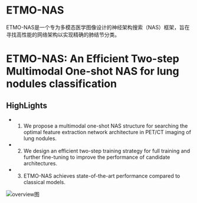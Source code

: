 # ETMO-NAS
ETMO-NAS是一个专为多模态医学图像设计的神经架构搜索（NAS）框架，旨在寻找高性能的网络架构以实现精确的肺结节分类。

# ETMO-NAS: An Efficient Two-step Multimodal One-shot NAS for lung nodules classification

## HighLights
* 1.	We propose a multimodal one-shot NAS structure for searching the optimal feature extraction network architecture in PET/CT imaging of lung nodules.
* 2.	We design an efficient two-step training strategy for full training and further fine-tuning to improve the performance of candidate architectures.
* 3.	ETMO-NAS achieves state-of-the-art performance compared to classical models.

![overview图](https://github.com/user-attachments/assets/9348384c-a8ee-4fea-b474-70db76454111)
